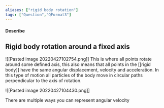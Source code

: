 ```yaml
---
aliases: ["rigid body rotation"]
tags: ["Question","QFormat3"]
---
```


#### Describe
## Rigid body rotation around a fixed axis
![[Pasted image 20220427102754.png]]
This is where all points rotate around some defined axis, this also means that all points in the [[rigid body]] have the same angular displacement, velocity and acceleration. In this type of motion all particles of the body move in circular paths perpendicular to the axis of rotation.

![[Pasted image 20220427104430.png]]

There are multiple ways you can represent angular velocity